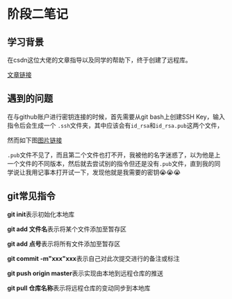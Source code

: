 # 阶段二笔记

## 学习背景

在csdn这位大佬的文章指导以及同学的帮助下，终于创建了远程库。

[文章链接](https://blog.csdn.net/qq_36667170/article/details/79085301?ops_request_misc=%7B%22request%5Fid%22%3A%22169989139616800182111181%22%2C%22scm%22%3A%2220140713.130102334..%22%7D&request_id=169989139616800182111181&biz_id=0&utm_medium=distribute.pc_search_result.none-task-blog-2~all~top_positive~default-1-79085301-null-null.142%5Ev96%5Epc_search_result_base6&utm_term=git)

## 遇到的问题

在与github账户进行密钥连接的时候，首先需要从git bash上创建SSH Key，输入指令后会生成一个
`.ssh`文件夹，其中应该会有`id_rsa`和`id_rsa.pub`这两个文件，


然而如下图[图片链接](https://github.com/YZLSJR/Tasks/blob/11bb0a70bf3b7d14c71a1f0596eaaa70fffd8d1b/%E9%98%B6%E6%AE%B5%E4%BA%8C%E8%80%83%E6%A0%B8/%E5%B1%8F%E5%B9%95%E6%88%AA%E5%9B%BE%202023-11-14%20084934.png)


`.pub`文件不见了，而且第二个文件也打不开，我被他的名字迷惑了，以为他是上一个文件的不同版本，然后就去尝试别的指令但还是没有`.pub`文件，直到我的同学说让我用记事本打开试一下，发现他就是我需要的密钥😭😭😭

## git常见指令

**git init**表示初始化本地库

**git add 文件名**表示将某个文件添加至暂存区

**git add 点号**表示将所有文件添加至暂存区

**git commit -m"xxx"xxx**表示自己对此次提交进行的备注或标注

**git push origin master**表示实现由本地到远程仓库的推送

**git pull 仓库名称**表示将远程仓库的变动同步到本地库
